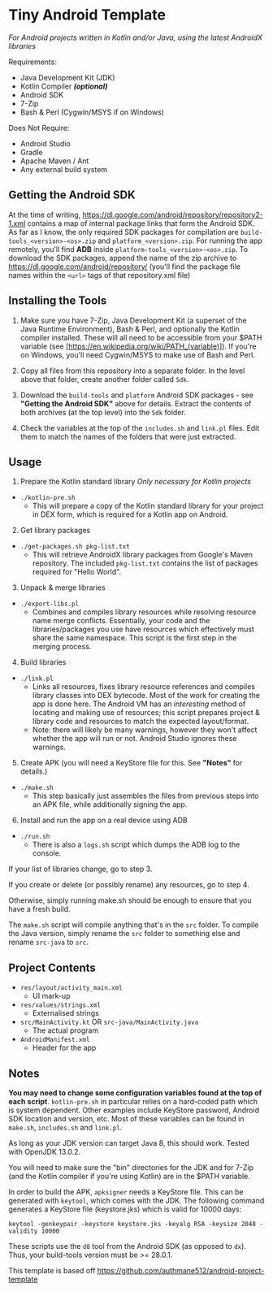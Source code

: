 # Tiny Android Template

*For Android projects written in Kotlin and/or Java, using the latest AndroidX libraries*

Requirements:
- Java Development Kit (JDK)
- Kotlin Compiler ***(optional)***
- Android SDK
- 7-Zip
- Bash & Perl (Cygwin/MSYS if on Windows)

Does Not Require:
- Android Studio
- Gradle
- Apache Maven / Ant
- Any external build system

## Getting the Android SDK

At the time of writing, https://dl.google.com/android/repository/repository2-1.xml contains a map of internal package links that form the Android SDK.
As far as I know, the only required SDK packages for compilation are `build-tools_<version>-<os>.zip` and `platform_<version>.zip`.
For running the app remotely, you'll find **ADB** inside `platform-tools_<version>-<os>.zip`.
To download the SDK packages, append the name of the zip archive to https://dl.google.com/android/repository/
(you'll find the package file names within the `<url>` tags of that repository.xml file)

## Installing the Tools

1) Make sure you have 7-Zip, Java Development Kit (a superset of the Java Runtime Environment), Bash & Perl, and optionally the Kotlin compiler installed. These will all need to be accessible from your $PATH variable (see [https://en.wikipedia.org/wiki/PATH_(variable)]). If you're on Windows, you'll need Cygwin/MSYS to make use of Bash and Perl.

2) Copy all files from this repository into a separate folder. In the level above that folder, create another folder called `Sdk`.

3) Download the `build-tools` and `platform` Android SDK packages - see **"Getting the Android SDK"** above for details. Extract the contents of both archives (at the top level) into the `Sdk` folder.

4) Check the variables at the top of the `includes.sh` and `link.pl` files. Edit them to match the names of the folders that were just extracted.

## Usage

1) Prepare the Kotlin standard library *Only necessary for Kotlin projects*
- `./kotlin-pre.sh`
	- This will prepare a copy of the Kotlin standard library for your project in DEX form, which is required for a Kotlin app on Android.

2) Get library packages
- `./get-packages.sh pkg-list.txt`
	- This will retrieve AndroidX library packages from Google's Maven repository. The included `pkg-list.txt` contains the list of packages required for "Hello World".

3) Unpack & merge libraries
- `./export-libs.pl`
	- Combines and compiles library resources while resolving resource name merge conflicts. Essentially, your code and the libraries/packages you use have resources which effectively must share the same namespace. This script is the first step in the merging process.

4) Build libraries
- `./link.pl`
	- Links all resources, fixes library resource references and compiles library classes into DEX bytecode. Most of the work for creating the app is done here. The Android VM has an *interesting* method of locating and making use of resources; this script prepares project & library code and resources to match the expected layout/format.
	- Note: there will likely be many warnings, however they won't affect whether the app will run or not. Android Studio ignores these warnings.

5) Create APK (you will need a KeyStore file for this. See **"Notes"** for details.)
- `./make.sh`
	- This step basically just assembles the files from previous steps into an APK file, while additionally signing the app.

6) Install and run the app on a real device using ADB
- `./run.sh`
	- There is also a `logs.sh` script which dumps the ADB log to the console.

If your list of libraries change, go to step 3.

If you create or delete (or possibly rename) any resources, go to step 4.

Otherwise, simply running make.sh should be enough to ensure that you have a fresh build.

The `make.sh` script will compile anything that's in the `src` folder.
To compile the Java version, simply rename the `src` folder to something else and rename `src-java` to `src`.

## Project Contents

- `res/layout/activity_main.xml`
	- UI mark-up
- `res/values/strings.xml`
	- Externalised strings
- `src/MainActivity.kt` OR `src-java/MainActivity.java`
	- The actual program
- `AndroidManifest.xml`
	- Header for the app

## Notes

**You may need to change some configuration variables found at the top of each script**.
`kotlin-pre.sh` in particular relies on a hard-coded path which is system dependent.
Other examples include KeyStore password, Android SDK location and version, etc.
Most of these variables can be found in `make.sh`, `includes.sh` and `link.pl`.

As long as your JDK version can target Java 8, this should work. Tested with OpenJDK 13.0.2.

You will need to make sure the "bin" directories for the JDK and for 7-Zip (and the Kotlin compiler if you're using Kotlin) are in the $PATH variable.

In order to build the APK, `apksigner` needs a KeyStore file. This can be generated with `keytool`, which comes with the JDK.
The following command generates a KeyStore file (keystore.jks) which is valid for 10000 days:

`keytool -genkeypair -keystore keystore.jks -keyalg RSA -keysize 2048 -validity 10000`

These scripts use the `d8` tool from the Android SDK (as opposed to `dx`). Thus, your build-tools version must be >= 28.0.1.

This template is based off https://github.com/authmane512/android-project-template

